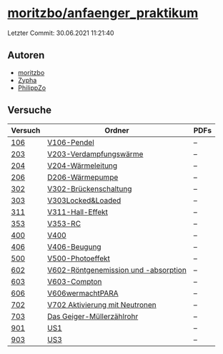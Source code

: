 # [moritzbo/anfaenger_praktikum](https://github.com/moritzbo/anfaenger_praktikum)

Letzter Commit: 30.06.2021 11:21:40

## Autoren
- [moritzbo](https://github.com/moritzbo)
- [Zypha](https://github.com/Zypha)
- [PhilippZo](https://github.com/PhilippZo)

## Versuche

|        Versuch         |                                                                    Ordner                                                                     |PDFs|
|------------------------|-----------------------------------------------------------------------------------------------------------------------------------------------|----|
|[106](../../versuch/106)|[V106-Pendel](https://github.com/moritzbo/anfaenger_praktikum/tree/main/V106-Pendel)                                                           |–   |
|[203](../../versuch/203)|[V203-Verdampfungswärme](https://github.com/moritzbo/anfaenger_praktikum/tree/main/V203-Verdampfungsw%C3%A4rme)                                |–   |
|[204](../../versuch/204)|[V204-Wärmeleitung](https://github.com/moritzbo/anfaenger_praktikum/tree/main/V204-W%C3%A4rmeleitung)                                          |–   |
|[206](../../versuch/206)|[D206-Wärmepumpe](https://github.com/moritzbo/anfaenger_praktikum/tree/main/D206-W%C3%A4rmepumpe)                                              |–   |
|[302](../../versuch/302)|[V302-Brückenschaltung](https://github.com/moritzbo/anfaenger_praktikum/tree/main/V302-Br%C3%BCckenschaltung)                                  |–   |
|[303](../../versuch/303)|[V303Locked&Loaded](https://github.com/moritzbo/anfaenger_praktikum/tree/main/V303Locked%26Loaded)                                             |–   |
|[311](../../versuch/311)|[V311-Hall-Effekt](https://github.com/moritzbo/anfaenger_praktikum/tree/main/V311-Hall-Effekt)                                                 |–   |
|[353](../../versuch/353)|[V353-RC](https://github.com/moritzbo/anfaenger_praktikum/tree/main/V353-RC)                                                                   |–   |
|[400](../../versuch/400)|[V400](https://github.com/moritzbo/anfaenger_praktikum/tree/main/V400)                                                                         |–   |
|[406](../../versuch/406)|[V406-Beugung](https://github.com/moritzbo/anfaenger_praktikum/tree/main/V406-Beugung)                                                         |–   |
|[500](../../versuch/500)|[V500-Photoeffekt](https://github.com/moritzbo/anfaenger_praktikum/tree/main/V500-Photoeffekt)                                                 |–   |
|[602](../../versuch/602)|[V602-Röntgenemission und -absorption](https://github.com/moritzbo/anfaenger_praktikum/tree/main/V602-R%C3%B6ntgenemission%20und%20-absorption)|–   |
|[603](../../versuch/603)|[V603-Compton](https://github.com/moritzbo/anfaenger_praktikum/tree/main/V603-Compton)                                                         |–   |
|[606](../../versuch/606)|[V606wermachtPARA](https://github.com/moritzbo/anfaenger_praktikum/tree/main/V606wermachtPARA)                                                 |–   |
|[702](../../versuch/702)|[V702 Aktivierung mit Neutronen](https://github.com/moritzbo/anfaenger_praktikum/tree/main/V702%20Aktivierung%20mit%20Neutronen)               |–   |
|[703](../../versuch/703)|[Das Geiger-Müllerzählrohr](https://github.com/moritzbo/anfaenger_praktikum/tree/main/Das%20Geiger-M%C3%BCllerz%C3%A4hlrohr)                   |–   |
|[901](../../versuch/901)|[US1](https://github.com/moritzbo/anfaenger_praktikum/tree/main/US1)                                                                           |–   |
|[903](../../versuch/903)|[US3](https://github.com/moritzbo/anfaenger_praktikum/tree/main/US3)                                                                           |–   |
